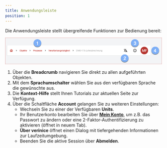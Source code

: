```yaml
---
title: Anwendungsleiste
position: 1
---
```

Die Anwendungsleiste stellt übergreifende Funktionen zur Bedienung bereit:

![Anwendungsleiste](media/veo_app-bar.de.png)

1. Über die **Breadcrumb** navigieren Sie direkt zu allen aufgeführten Objekten.
1. Mit dem **Sprachumschalter** wählen Sie aus den verfügbaren Sprache die gewünschte aus.
1. Die **Kontext-Hilfe** stellt Ihnen Tutorials zur aktuellen Seite zur Verfügung.
1. Über die Schaltfläche **Account** gelangen Sie zu weiteren Einstellungen:
    - Wechseln Sie zu einer der Verfügbaren **Units**.
    - Ihr Benutzerkonto bearbeiten Sie über <a href="https://auth.verinice.com/auth/realms/verinice-veo/account">**Mein Konto**</a>, um z.B. das Passwort zu ändern oder eine 2-Faktor-Authentifizierung zu aktivieren (öffnet in neuem Tab).
    - **Über verinice** öffnet einen Dialog mit tiefergehenden Informationen zur Laufzeitumgebung.
    - Beenden Sie die aktive Session über **Abmelden**.

<br>
